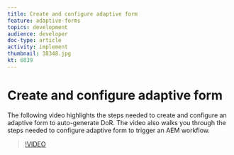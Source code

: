 ```yaml
---
title: Create and configure adaptive form
feature: adaptive-forms
topics: development
audience: developer
doc-type: article
activity: implement
thumbnail: 38348.jpg
kt: 6039
---
```

# Create and configure adaptive form

The following video highlights the steps needed to create and configure an adaptive form to auto-generate DoR. The video also walks you through the steps needed to configure adaptive form to trigger an AEM workflow.

>[!VIDEO](https://video.tv.adobe.com/v/38348/?quality=9&learn=on)